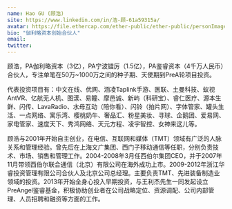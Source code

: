 ```yaml
---
name: Hao GU (顾浩)
site: https://www.linkedin.com/in/浩-顾-61a59315a/
avatar: https://file.ethercap.com/ether-public/ether-public/personImage15b976bd74578a.png
bio: "伽利略资本创始合伙人"
email: 
twitter: 
---
```


顾浩，PA伽利略资本（3亿），PA宁波镭厉（1.5亿），PA鉴睿资本（4千万人民币）合伙人，专注单笔在50万~1000万之间的种子期、天使期到PreA轮项目投资。

代表投资项目有：中文在线、优网、涵凌Taplink手游、医联、土曼科技、蚁视AntVR、亿航无人机、图漾、易瞳、摩邑诚、新屿（科研宝）、睿仁医疗、源本生鲜、闪传、LavaRadio、水母互动（陪你看）、闪铃（拍片网）、字体管家、罐头生活、一点网络、寓乐湾、樱桃奶牛、奢品汇、粉星美妆、寻球、企鹅团、爱易网、家电管家、速度天下、秀鸿网络、天元方程、凌宇智控、女神来这儿等。

顾浩与2001年开始自主创业，在电信、互联网和媒体（TMT）领域有广泛的人脉关系和管理经验。曾先后在上海文广集团、西门子移动通信等任职，分别负责技术、市场、销售和管理工作。2004-2008年3月任西伯尔集团CEO，并于2007年11月带领西伯尔联合通信（北京）有限公司在海外成功上市。2009-2012年浙江华睿投资管理有限公司合伙人及北京公司总经理。主要负责TMT、先进装备制造业领域的投资。2013年开始全身心投入早期投资，与王利杰先生一同发起设立PreAngel鉴睿基金，积极协助创业者在公司战略定位、资源调配、公司内部管理、人员招聘和融资等方面的工作。

